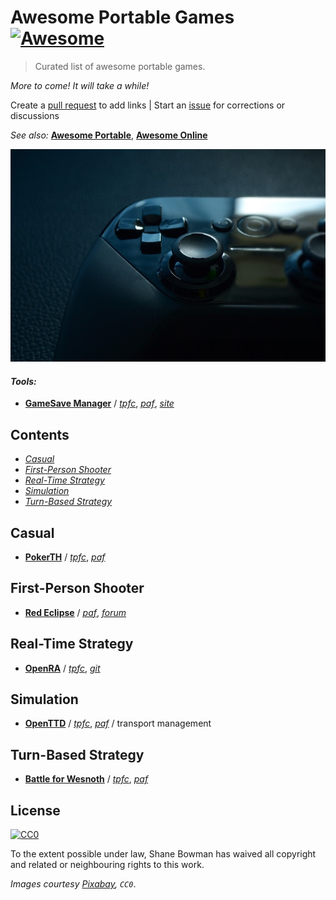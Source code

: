 
# Awesome Portable Games [![Awesome](https://cdn.rawgit.com/sindresorhus/awesome/d7305f38d29fed78fa85652e3a63e154dd8e8829/media/badge.svg)](https://github.com/sindresorhus/awesome)

> Curated list of awesome portable games.

*More to come! It will take a while!*

Create a [pull request](https://github.com/shnbwmn/awesome-portable-games/pulls) to add links | Start an [issue](https://github.com/shnbwmn/awesome-portable-games/issues) for corrections or discussions

*See also:* [**Awesome Portable**](https://github.com/shnbwmn/awesome-portable), [**Awesome Online**](https://github.com/shnbwmn/awesome-online)

[![Controller](img/controller.jpg)](https://pixabay.com/en/game-controller-joystick-joypad-1532747/)

#### *Tools:*
* [**GameSave Manager**](http://www.gamesave-manager.com/) / [*tpfc*](https://www.portablefreeware.com/forums/viewtopic.php?p=63104), [*paf*](http://portableapps.com/node/33524), [*site*](http://www.gamesave-manager.com/?s=download&t=portable)

## Contents

* [*Casual*](#casual)
* [*First-Person Shooter*](#first-person-shooter)
* [*Real-Time Strategy*](#real-time-strategy)
* [*Simulation*](#simulation) 
* [*Turn-Based Strategy*](#turn-based-strategy)

## Casual
* [**PokerTH**](http://www.pokerth.net/) / [*tpfc*](https://www.portablefreeware.com/?id=1979), [*paf*](http://portableapps.com/apps/games/pokerth_portable)

## First-Person Shooter
* [**Red Eclipse**](http://redeclipse.net/) / [*paf*](http://portableapps.com/node/25284), [*forum*](http://redeclipse.net/forum/viewtopic.php?f=4&t=929)

## Real-Time Strategy
* [**OpenRA**](http://www.openra.net/) / [*tpfc*](https://www.portablefreeware.com/forums/viewtopic.php?p=84047), [*git*](https://github.com/OpenRA/OpenRA/wiki/Installation)

## Simulation
* [**OpenTTD**](http://www.openttd.org/en/) / [*tpfc*](https://www.portablefreeware.com/?id=2711), [*paf*](http://portableapps.com/apps/games/openttd_portable) / transport management

## Turn-Based Strategy
* [**Battle for Wesnoth**](https://www.wesnoth.org/) / [*tpfc*](https://www.portablefreeware.com/?id=673), [*paf*](http://portableapps.com/apps/games/wesnoth_portable)

## License

[![CC0](http://i.creativecommons.org/p/zero/1.0/88x31.png)](http://creativecommons.org/publicdomain/zero/1.0/)

To the extent possible under law, Shane Bowman has waived all copyright and related or neighbouring rights to this work.

*Images courtesy [Pixabay](https://pixabay.com/), `CC0`*.

